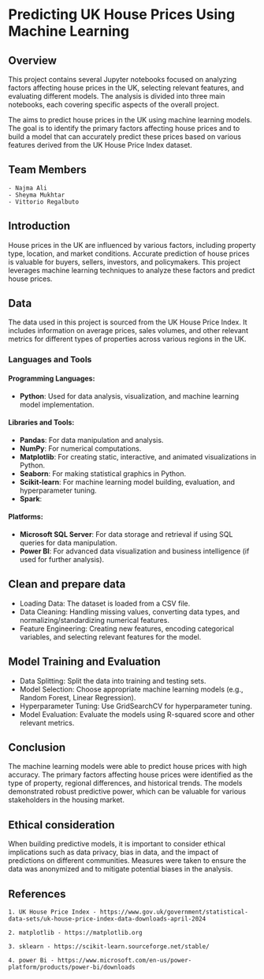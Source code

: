 # Predicting UK House Prices Using Machine Learning

## Overview 

This project contains several Jupyter notebooks focused on analyzing factors affecting house prices in the UK, selecting relevant features, and evaluating different models. The analysis is divided into three main notebooks, each covering specific aspects of the overall project.

The aims to predict house prices in the UK using machine learning models. The goal is to identify the primary factors affecting house prices and to build a model that can accurately predict these prices based on various features derived from the UK House Price Index dataset.

## Team Members 
    - Najma Ali
    - Sheyma Mukhtar
    - Vittorio Regalbuto


## Introduction 

House prices in the UK are influenced by various factors, including property type, location, and market conditions. Accurate prediction of house prices is valuable for buyers, sellers, investors, and policymakers. This project leverages machine learning techniques to analyze these factors and predict house prices.

## Data

The data used in this project is sourced from the UK House Price Index. It includes information on average prices, sales volumes, and other relevant metrics for different types of properties across various regions in the UK.


### Languages and Tools

#### Programming Languages:
- **Python**: Used for data analysis, visualization, and machine learning model implementation.

#### Libraries and Tools:
- **Pandas**: For data manipulation and analysis.
- **NumPy**: For numerical computations.
- **Matplotlib**: For creating static, interactive, and animated visualizations in Python.
- **Seaborn**: For making statistical graphics in Python.
- **Scikit-learn**: For machine learning model building, evaluation, and hyperparameter tuning.
- **Spark**:

#### Platforms:

- **Microsoft SQL Server**: For data storage and retrieval if using SQL queries for data manipulation.
- **Power BI**: For advanced data visualization and business intelligence (if used for further analysis).


## Clean and prepare data

 - Loading Data: The dataset is loaded from a CSV file.
 - Data Cleaning: Handling missing values, converting data types, and normalizing/standardizing numerical features.
 - Feature Engineering: Creating new features, encoding categorical variables, and selecting relevant features for the model.

## Model Training and Evaluation

 - Data Splitting: Split the data into training and testing sets.
 - Model Selection: Choose appropriate machine learning models (e.g., Random Forest, Linear Regression).
 - Hyperparameter Tuning: Use GridSearchCV for hyperparameter tuning.
 - Model Evaluation: Evaluate the models using R-squared score and other relevant metrics.

## Conclusion

The machine learning models were able to predict house prices with high accuracy. The primary factors affecting house prices were identified as the type of property, regional differences, and historical trends. The models demonstrated robust predictive power, which can be valuable for various stakeholders in the housing market.

## Ethical consideration

When building predictive models, it is important to consider ethical implications such as data privacy, bias in data, and the impact of predictions on different communities. Measures were taken to ensure the data was anonymized and to mitigate potential biases in the analysis.

## References

    1. UK House Price Index - https://www.gov.uk/government/statistical-data-sets/uk-house-price-index-data-downloads-april-2024

    2. matplotlib - https://matplotlib.org

    3. sklearn - https://scikit-learn.sourceforge.net/stable/

    4. power Bi - https://www.microsoft.com/en-us/power-platform/products/power-bi/downloads 


